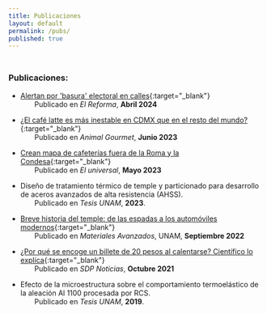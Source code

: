 ```yaml
---
title: Publicaciones
layout: default
permalink: /pubs/
published: true
---
```


<hr style="height:8px; visibility:hidden;" />

### Publicaciones:

- [Alertan por 'basura' electoral en calles](https://www.reforma.com/alertan-por-basura-electoral-en-calles/ar2791241){:target="_blank"}  
&nbsp;&nbsp;&nbsp;&nbsp;&nbsp;&nbsp; Publicado en _El Reforma_, **Abril 2024**


- [¿El café latte es más inestable en CDMX que en el resto del mundo?](https://www.animalgourmet.com/2023/06/29/cafe-latte-dura-menos-tiempo-en-cdmx/){:target="_blank"}  
&nbsp;&nbsp;&nbsp;&nbsp;&nbsp;&nbsp; Publicado en _Animal Gourmet_, **Junio 2023**


- [Crean mapa de cafeterías fuera de la Roma y la Condesa](https://www.eluniversal.com.mx/menu/crean-mapa-de-cafeterias-fuera-de-la-roma-y-la-condesa-con-recomendaciones-de-twitter/){:target="_blank"}  
&nbsp;&nbsp;&nbsp;&nbsp;&nbsp;&nbsp; Publicado en _El universal_, **Mayo 2023**


- Diseño de tratamiento térmico de temple y particionado para desarrollo de aceros avanzados de alta resistencia (AHSS). <br> &nbsp;&nbsp;&nbsp;&nbsp;&nbsp;&nbsp; Publicado en _Tesis UNAM_, **2023**. 


- [Breve historia del temple: de las espadas a los automóviles modernos](https://upcommons.upc.edu/handle/2117/375173){:target="_blank"}  
&nbsp;&nbsp;&nbsp;&nbsp;&nbsp;&nbsp; Publicado en _Materiales Avanzados_, UNAM, **Septiembre 2022**


- [¿Por qué se encoge un billete de 20 pesos al calentarse? Científico lo explica](https://www.sdpnoticias.com/estilo-de-vida/por-que-se-encoge-un-billete-de-20-pesos-al-calentarse-cientifico-lo-explica/){:target="_blank"}  
&nbsp;&nbsp;&nbsp;&nbsp;&nbsp;&nbsp; Publicado en _SDP Noticias_, **Octubre 2021**


- Efecto de la microestructura sobre el comportamiento termoelástico de la aleación Al 1100 procesada por RCS. <br> &nbsp;&nbsp;&nbsp;&nbsp;&nbsp;&nbsp; Publicado en _Tesis UNAM_, **2019**. 


